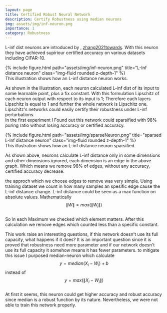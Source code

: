 ```yaml
---
layout: page
title: Certified Robust Neural Network
description: Certify Robustness using median neurons
img: assets/img/inf-neuron.png
importance: 1
category: Robustness
---
```

L-inf dist neurons are introduced by , [zhang2021towards](https://github.com/zbh2047/L_inf-dist-net). With this neuron they have achieved supiriour certified accuracy on various datasets including CIFAR-10.  
<div class="row">
    <div class="col-sm mt-3 mt-md-0">
        {% include figure.html path="assets/img/inf-neuron.png" title="L-Inf distance neuron" class="img-fluid rounded z-depth-1" %}
    </div>
</div>
<div class="caption">
    This illustration shows how an L-inf distance neuron works.
</div>

As shown in the illustration, each neuron calculated L-inf dist of its input to some learnable point, plus a fix constant. With this formulation Lipschitz of each neuron output with respect to its input is $1$; Therefore each layers Lipschitz is equal to $1$ and further the whole network is Lipschitz one. Lipschitz's networks could easily certify their robustness under L-inf perturbations.\
In the first experiment I Found out this network could sparsified with 98% puring ratio without losing accuracy or certified accuracy.

<div class="row">
    <div class="col-sm mt-3 mt-md-0">
        {% include figure.html path="assets/img/sparseNeuron.png" title="sparsed L-Inf distance neuron" class="img-fluid rounded z-depth-1" %}
    </div>
</div>
<div class="caption">
    This illustration shows how an L-inf distance neuron sparsified. 
</div>

As shown above, neurons calculate L-inf distance only in some dimensions and other dimensions ignored, each dimension is an edge in the above graph.
Which means we remove 98% of edges, without any accuracy, certified accuracy decrease.

the approch which we choose edges to remove was very simple. Using training dataset we count in how many samples an spesific edge cause the L-inf distance change. L-inf distance could be seen as a max function on absolute values. Mathematically\
$$\| W \| = max(\|W_i\|)$$\
So in each Maximum we checked which element matters. After this calculation we remove edges which counted less than a specific constant.


This work raise an interesting questions, if this network doesn't use its full capacity, what happens if it does? It is an important question since it is proved that robustness need more parameter and if our network doesn't use its full capacity it somehow means it has fewer parameters.
to mitigate this issue I purposed median-neuron which calculate\
$$y=median(X_i-W_i)+b$$ instead of $$y=max(\|X_i-W_i\|)$$\
At first it seems, this neuron could get higher accuracy and robust accuracy since median is a robust function by its nature. Nevertheless, we were not able to train this network properly.